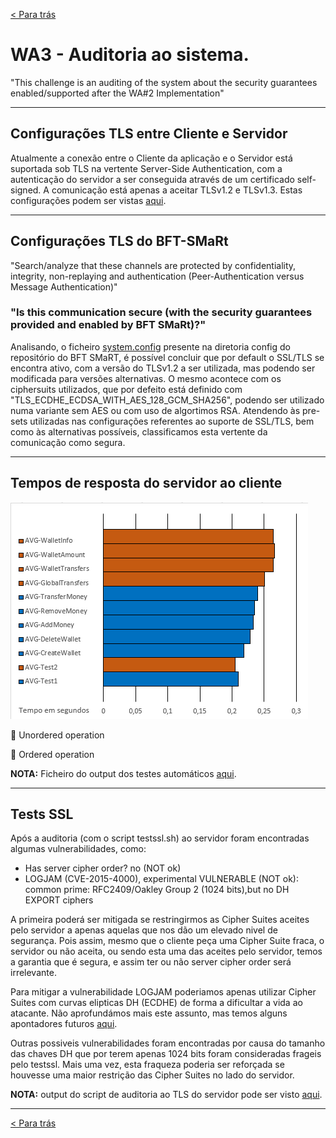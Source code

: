 [< Para trás](../../../README.md)

# WA3 - Auditoria ao sistema.
"This challenge is an auditing of the system about the security guarantees enabled/supported after the WA#2 Implementation"

---
## Configurações TLS entre Cliente e Servidor
Atualmente a conexão entre o Cliente da aplicação e o Servidor está suportada sob TLS na vertente Server-Side Authentication, com a autenticação do servidor a ser conseguida através de um certificado self-signed. A comunicação está apenas a aceitar TLSv1.2 e TLSv1.3. Estas configurações podem ser vistas [aqui](../../src/main/resources/application.properties).

---
## Configurações TLS do BFT-SMaRt
"Search/analyze that these channels are protected by confidentiality, integrity, non-replaying and authentication (Peer-Authentication versus Message Authentication)"

### "Is this communication secure (with the security guarantees provided and enabled by BFT SMaRt)?"
Analisando, o ficheiro [system.config](../../config/system.config) presente na diretoria config do repositório do BFT SMaRT, é possível concluir que por default o SSL/TLS se encontra ativo, com a versão do TLSv1.2 a ser utilizada, mas podendo ser modificada para versões alternativas. O mesmo acontece com os ciphersuits utilizados, que por defeito está definido com "TLS_ECDHE_ECDSA_WITH_AES_128_GCM_SHA256", podendo ser utilizado numa variante sem AES ou com uso de algortimos RSA.
Atendendo às pre-sets utilizadas nas configurações referentes ao suporte de SSL/TLS, bem como às alternativas possíveis, classificamos esta vertente da comunicação como segura.

---
## Tempos de resposta do servidor ao cliente

![Grafico da média de tempos por operação](../Images/WA3_GraficoTempos.png)

🔶 Unordered operation

🔷 Ordered operation


**NOTA:** Ficheiro do output dos testes automáticos [aqui](Test_4GOOD_Servers_NOFAILS.txt).

---
## Tests SSL

Após a auditoria (com o script testssl.sh) ao servidor foram encontradas algumas vulnerabilidades, como:

* Has server cipher order?  no (NOT ok)
* LOGJAM (CVE-2015-4000), experimental VULNERABLE (NOT ok): common prime: RFC2409/Oakley Group 2 (1024 bits),but no DH EXPORT ciphers

A primeira poderá ser mitigada se restringirmos as Cipher Suites aceites pelo servidor a apenas aquelas que nos dão um elevado nivel de segurança. Pois assim, mesmo que o cliente peça uma Cipher Suite fraca, o servidor ou não aceita, ou sendo esta uma das aceites pelo servidor, temos a garantia que é segura, e assim ter ou não server cipher order será irrelevante.

Para mitigar a vulnerabilidade LOGJAM poderiamos apenas utilizar Cipher Suites com curvas elipticas DH (ECDHE) de forma a dificultar a vida ao atacante.
Não aprofundámos mais este assunto, mas temos alguns apontadores futuros [aqui](https://weakdh.org/imperfect-forward-secrecy.pdf).

Outras possiveis vulnerabilidades foram encontradas por causa do tamanho das chaves DH que por terem apenas 1024 bits foram consideradas frageis pelo testssl. Mais uma vez, esta fraqueza poderia ser reforçada se houvesse uma maior restrição das Cipher Suites no lado do servidor. 

**NOTA:** output do script de auditoria ao TLS do servidor pode ser visto [aqui](testsssl.txt).

---
[< Para trás](../../../README.md)
